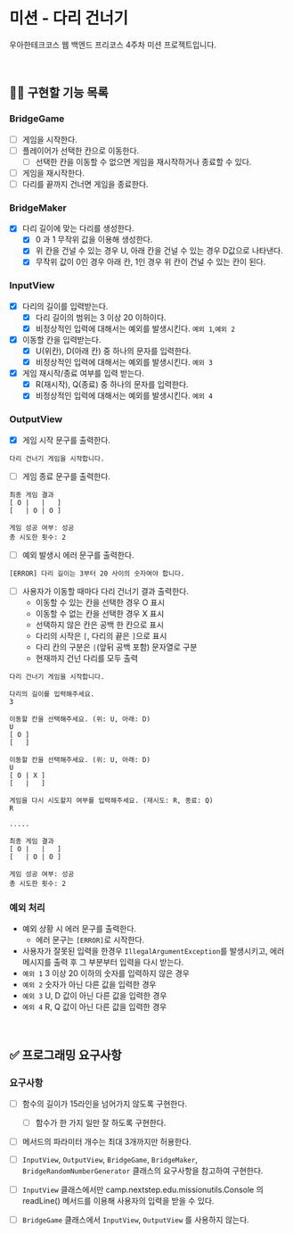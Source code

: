 # 미션 - 다리 건너기
우아한테크코스 웹 백엔드 프리코스 4주차 미션 프로젝트입니다.

<br>

## 👩‍💻 구현할 기능 목록
### BridgeGame
- [ ] 게임을 시작한다.
- [ ] 플레이어가 선택한 칸으로 이동한다.
    - [ ] 선택한 칸을 이동할 수 없으면 게임을 재시작하거나 종료할 수 있다.
- [ ] 게임을 재시작한다.
- [ ] 다리를 끝까지 건너면 게임을 종료한다.

### BridgeMaker
- [x] 다리 길이에 맞는 다리를 생성한다.
    - [x] 0 과 1 무작위 값을 이용해 생성한다.
    - [x] 위 칸을 건널 수 있는 경우 U, 아래 칸을 건널 수 있는 경우 D값으로 나타낸다.
    - [x] 무작위 값이 0인 경우 아래 칸, 1인 경우 위 칸이 건널 수 있는 칸이 된다.

### InputView
- [x] 다리의 길이를 입력받는다.
  - [x] 다리 길이의 범위는 3 이상 20 이하이다. 
  - [x] 비정상적인 입력에 대해서는 예외를 발생시킨다. `예외 1`,`예외 2`
- [x] 이동할 칸을 입력받는다.
  - [x] U(위칸), D(아래 칸) 중 하나의 문자를 입력한다.
  - [x] 비정상적인 입력에 대해서는 예외를 발생시킨다.  `예외 3`
- [x] 게임 재시작/종료 여부를 입력 받는다.
  - [x] R(재시작), Q(종료) 중 하나의 문자를 입력한다.
  - [x] 비정상적인 입력에 대해서는 예외를 발생시킨다. `예외 4`

### OutputView
- [x] 게임 시작 문구를 출력한다.
```
다리 건너기 게임을 시작합니다.
```
- [ ] 게임 종료 문구를 출력한다.
```
최종 게임 결과
[ O |   |   ]
[   | O | O ]

게임 성공 여부: 성공
총 시도한 횟수: 2
```
- [ ] 예외 발생시 에러 문구를 출력한다.
```
[ERROR] 다리 길이는 3부터 20 사이의 숫자여야 합니다.
```
- [ ] 사용자가 이동할 때마다 다리 건너기 결과 출력한다.
  - 이동할 수 있는 칸을 선택한 경우 O 표시
  - 이동할 수 없는 칸을 선택한 경우 X 표시
  - 선택하지 않은 칸은 공백 한 칸으로 표시
  - 다리의 시작은 `[`, 다리의 끝은 `]`으로 표시
  - 다리 칸의 구분은 `|`(앞뒤 공백 포함) 문자열로 구분
  - 현재까지 건넌 다리를 모두 출력
```
다리 건너기 게임을 시작합니다.

다리의 길이를 입력해주세요.
3

이동할 칸을 선택해주세요. (위: U, 아래: D)
U
[ O ]
[   ]

이동할 칸을 선택해주세요. (위: U, 아래: D)
U
[ O | X ]
[   |   ]

게임을 다시 시도할지 여부를 입력해주세요. (재시도: R, 종료: Q)
R

.....

최종 게임 결과
[ O |   |   ]
[   | O | O ]

게임 성공 여부: 성공
총 시도한 횟수: 2
```
### 예외 처리
- 예외 상황 시 에러 문구를 출력한다.
    - 에러 문구는 `[ERROR]`로 시작한다.
- 사용자가 잘못된 입력을 한경우 `IllegalArgumentException`를 발생시키고, 에러 메시지를 출력 후 그 부분부터 입력을 다시 받는다.
- `예외 1` 3 이상 20 이하의 숫자를 입력하지 않은 경우
- `예외 2` 숫자가 아닌 다른 값을 입력한 경우
- `예외 3` U, D 값이 아닌 다른 값을 입력한 경우
- `예외 4` R, Q 값이 아닌 다른 값을 입력한 경우

<br>

## ✅ 프로그래밍 요구사항

### 요구사항
- [ ] 함수의 길이가 15라인을 넘어가지 않도록 구현한다.
    - [ ] 함수가 한 가지 일만 잘 하도록 구현한다.
- [ ] 메서드의 파라미터 개수는 최대 3개까지만 허용한다.
- [ ] `InputView`, `OutputView`, `BridgeGame`, `BridgeMaker`, `BridgeRandomNumberGenerator` 클래스의 요구사항을 참고하여 구현한다.
- [ ] `InputView` 클래스에서만 camp.nextstep.edu.missionutils.Console 의 readLine() 메서드를 이용해 사용자의 입력을 받을 수 있다.
- [ ] `BridgeGame` 클래스에서 `InputView`, `OutputView` 를 사용하지 않는다.

